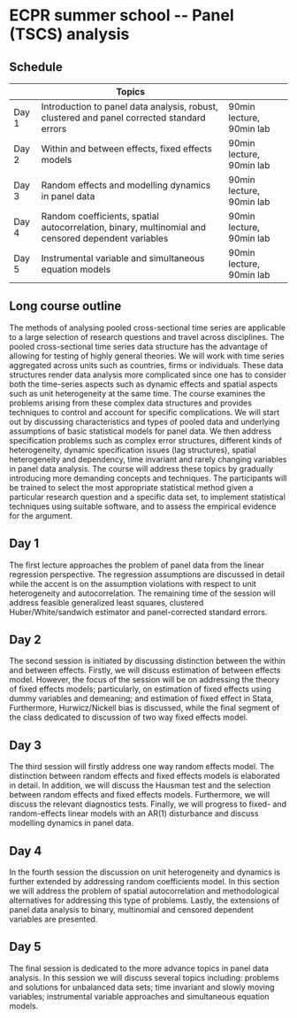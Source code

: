 # ECPR summer school -- Panel (TSCS) analysis

## Schedule

|        | Topics       |                                    |     
| ------ | ------------ | ---------------------------------------|
| Day 1  | Introduction to panel data analysis, robust, clustered and panel corrected standard errors|90min lecture, 90min lab |
| Day 2  | Within and between effects, fixed effects models  | 90min lecture, 90min lab |
| Day 3  | Random effects and  modelling dynamics in panel data | 90min lecture, 90min lab |
| Day 4  | Random coefficients, spatial autocorrelation, binary, multinomial and censored dependent variables| 90min lecture, 90min lab |
| Day 5  | Instrumental variable and simultaneous equation models | 90min lecture, 90min lab |



## Long course outline 

The methods of analysing pooled cross-sectional time series are applicable to a large selection of research questions and travel across disciplines. The pooled cross-sectional time series data structure has the advantage of allowing for testing of highly general theories. We will work with time series aggregated across units such as countries, firms or individuals. These data structures render data analysis more complicated since one has to consider both the time-series aspects such as dynamic effects and spatial aspects such as unit heterogeneity at the same time. The course examines the problems arising from these complex data structures and provides techniques to control and account for specific complications. We will start out by discussing characteristics and types of pooled data and underlying assumptions of basic statistical models for panel data. We then address specification problems such as complex error structures, different kinds of heterogeneity, dynamic specification issues (lag structures), spatial heterogeneity and dependency, time invariant and rarely changing variables in panel data analysis. The course will address these topics by gradually introducing more demanding concepts and techniques. The participants will be trained to select the most appropriate statistical method given a particular research question and a specific data set, to implement statistical techniques using suitable software, and to assess the empirical evidence for the argument.

## Day 1

The first lecture approaches the problem of panel data from the linear regression perspective. The regression assumptions are discussed in detail while the accent is on the assumption violations with respect to unit heterogeneity and autocorrelation. The remaining time of the session will address feasible generalized least squares, clustered Huber/White/sandwich estimator and panel-corrected standard errors.

## Day 2

The second session is initiated by discussing distinction between the within and between effects. Firstly, we will discuss estimation of between effects model. However, the focus of the session will be on addressing the theory of fixed effects models; particularly, on estimation of fixed effects using dummy variables and demeaning; and estimation of fixed effect in Stata, Furthermore, Hurwicz/Nickell bias is discussed, while the final segment of the class dedicated to discussion of two way fixed effects model.

## Day 3

The third session will firstly address one way random effects model. The distinction between random effects and fixed effects models is elaborated in detail. In addition, we will discuss the Hausman test and the selection between random effects and fixed effects models. Furthermore, we will discuss the relevant diagnostics tests. Finally, we will progress to fixed- and random-effects linear models with an AR(1) disturbance and discuss modelling dynamics in panel data.

## Day 4

In the fourth session the discussion on unit heterogeneity and dynamics is further extended by addressing random coefficients model. In this section we will address the problem of spatial autocorrelation and methodological alternatives for addressing this type of problems. Lastly, the extensions of panel data analysis to binary, multinomial and censored dependent variables are presented.

## Day 5

The final session is dedicated to the more advance topics in panel data analysis. In this session we will discuss several topics including: problems and solutions for unbalanced data sets; time invariant and slowly moving variables; instrumental variable approaches and simultaneous equation models.
